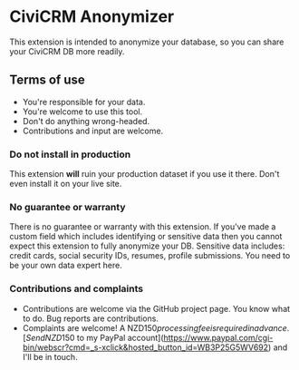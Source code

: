 # CiviCRM Anonymizer

This extension is intended to anonymize your database, so you can share your CiviCRM DB more readily.

## Terms of use

* You're responsible for your data.
* You're welcome to use this tool.
* Don't do anything wrong-headed.
* Contributions and input are welcome.

### Do not install in production

This extension **will** ruin your production dataset if you use it there. Don't even install it on your live site.

### No guarantee or warranty

There is no guarantee or warranty with this extension. If you've made a custom field which includes identifying or sensitive data then you cannot expect this extension to fully anonymize your DB. Sensitive data includes: credit cards, social security IDs, resumes, profile submissions. You need to be your own data expert here.

### Contributions and complaints

* Contributions are welcome via the GitHub project page. You know what to do. Bug reports are contributions.
* Complaints are welcome! A NZD$150 processing fee is required in advance. [Send NZD$150 to my PayPal account](https://www.paypal.com/cgi-bin/webscr?cmd=_s-xclick&hosted_button_id=WB3P25G5WV692) and I'll be in touch.
